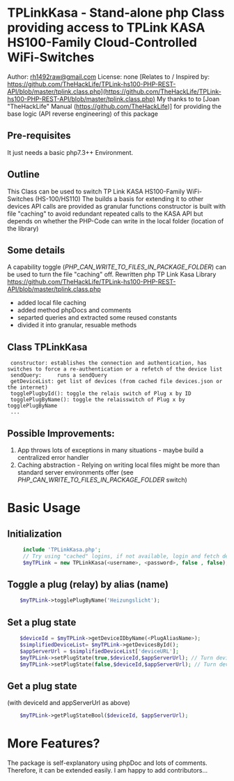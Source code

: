 # TPLinkKasa - Stand-alone php Class providing access to TPLink KASA HS100-Family Cloud-Controlled WiFi-Switches

Author: rh1492raw@gmail.com
License: none
[Relates to / Inspired by: https://github.com/TheHackLife/TPLink-hs100-PHP-REST-API/blob/master/tplink.class.php](https://github.com/TheHackLife/TPLink-hs100-PHP-REST-API/blob/master/tplink.class.php)
My thanks to to [Joan "TheHackLife" Manual (https://github.com/TheHackLife)] for providing the base logic (API reverse engineering) of this package


## Pre-requisites
It just needs a basic php7.3++ Environment.

## Outline
 This Class can be used to switch TP Link KASA HS100-Family WiFi-Switches (HS-100/HS110)
 The builds a basis for extending it to other devices
 API calls are provided as granular functions
 constructor is built with file "caching" to avoid redundant repeated calls to the KASA API but depends on whether the PHP-Code can write in the local folder (location of the library)

## Some details
 A capability toggle (*PHP_CAN_WRITE_TO_FILES_IN_PACKAGE_FOLDER*) can be used to turn the file "caching" off.
 Rewritten php TP Link Kasa Library https://github.com/TheHackLife/TPLink-hs100-PHP-REST-API/blob/master/tplink.class.php
 - added local file caching
 - added method phpDocs and comments
 - separted queries and extracted some reused constants
 - divided it into granular, resuable methods

 ## Class TPLinkKasa
     constructor: establishes the connection and authentication, has switches to force a re-authentication or a refetch of the device list
     sendQuery:     runs a sendQuery
     getDeviceList: get list of devices (from cached file devices.json or the internet)
     togglePlugbyId(): toggle the relais switch of Plug x by ID
     togglePlugByName(): toggle the relaisswitch of Plug x by togglePlugByName
     ...

 ## Possible Improvements:
 1) App throws lots of exceptions in many situations - maybe build a centralized error handler
 2) Caching abstraction - Relying on writing local files might be more than standard server environments offer (see *PHP_CAN_WRITE_TO_FILES_IN_PACKAGE_FOLDER* switch)

# Basic Usage

## Initialization

```php
     include 'TPLinkKasa.php';
     // Try using "cached" logins, if not available, login and fetch device list, store ClientID, Authentication Token and Device list in "cache" files for reuse
     $myTPLink = new TPLinkKasa(<username>, <password>, false , false);
```

## Toggle a plug (relay) by alias (name)
```php
    $myTPLink->togglePlugByName('Heizungslicht');
```

## Set a plug state 
```php
    $deviceId = $myTPLink->getDeviceIDbyName(<PlugAliasName>);
    $simplifiedDeviceList= $myTPLink->getDevicesById();
    $appServerUrl = $simplifiedDeviceList['deviceURL'];
    $myTPLink->setPlugState(true,$deviceId,$appServerUrl); // Turn device on
    $myTPLink->setPlugState(false,$deviceId,$appServerUrl); // Turn device off
```

## Get a plug state
(with deviceId and appServerUrl as above)
```php
    $myTPLink->getPlugStateBool($deviceId, $appServerUrl);
```

# More Features?
The package is self-explanatory using phpDoc and lots of comments. Therefore, it can be extended easily.
I am happy to add contributors...